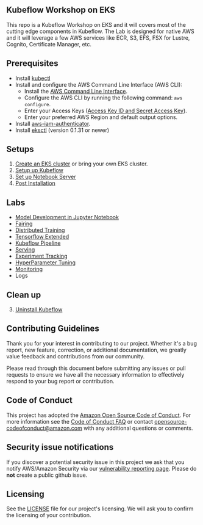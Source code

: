 ## Kubeflow Workshop on EKS

This repo is a Kubeflow Workshop on EKS and it will covers most of the cutting edge components in Kubeflow. The Lab is designed for native AWS and it will leverage a few AWS services like ECR, S3, EFS, FSX for Lustre, Cognito, Certificate Manager, etc.


## Prerequisites

* Install [kubectl](https://kubernetes.io/docs/tasks/tools/install-kubectl/#install-kubectl)
* Install and configure the AWS Command Line Interface (AWS CLI):
    * Install the [AWS Command Line Interface](https://docs.aws.amazon.com/cli/latest/userguide/cli-chap-install.html).
    * Configure the AWS CLI by running the following command: `aws configure`.
    * Enter your Access Keys ([Access Key ID and Secret Access Key](https://docs.aws.amazon.com/general/latest/gr/aws-sec-cred-types.html#access-keys-and-secret-access-keys)).
    * Enter your preferred AWS Region and default output options.
* Install [aws-iam-authenticator](https://docs.aws.amazon.com/eks/latest/userguide/install-aws-iam-authenticator.html).
* Install [eksctl](https://github.com/weaveworks/eksctl) (version 0.1.31 or newer)


## Setups

1. [Create an EKS cluster](docs/cluster.md) or bring your own EKS cluster.
2. [Setup up Kubeflow](docs/kubeflow.md)
3. [Set up Notebook Server](docs/notebook-server.md)
4. [Post Installation](docs/post-install.md)

## Labs
- [Model Development in Jupyter Notebook](notebooks/01_Jupyter_Notebook)
- [Fairing](notebooks/02_Fairing)
- [Distributed Training](notebooks/03_Distributed_Training)
- [Tensorflow Extended](notebooks/04_Tensorflow_Extended)
- [Kubeflow Pipeline](notebooks/05_Kubeflow_Pipeline)
- [Serving](notebooks/06_Serving)
- [Experiment Tracking](notebooks/07_Experiment_Tracking)
- [HyperParameter Tuning](notebooks/08_Hyperparameter_Tuning)
- [Monitoring](notebooks/09_Monitoring)
- Logs

## Clean up
3. [Uninstall Kubeflow](docs/uninstall.md)

## Contributing Guidelines

Thank you for your interest in contributing to our project. Whether it's a bug report, new feature, correction, or additional documentation, we greatly value feedback and contributions from our community.

Please read through this document before submitting any issues or pull requests to ensure we have all the necessary information to effectively respond to your bug report or contribution.


## Code of Conduct

This project has adopted the [Amazon Open Source Code of Conduct](https://aws.github.io/code-of-conduct).
For more information see the [Code of Conduct FAQ](https://aws.github.io/code-of-conduct-faq) or contact
opensource-codeofconduct@amazon.com with any additional questions or comments.


## Security issue notifications

If you discover a potential security issue in this project we ask that you notify AWS/Amazon Security via our [vulnerability reporting page](http://aws.amazon.com/security/vulnerability-reporting/). Please do **not** create a public github issue.


## Licensing

See the [LICENSE](https://github.com/aws-samples/eks-kubeflow-workshop/blob/master/LICENSE) file for our project's licensing. We will ask you to confirm the licensing of your contribution.

